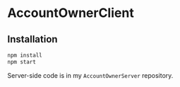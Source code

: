 # AccountOwnerClient
## Installation
```js
npm install
npm start
```
Server-side code is in my `AccountOwnerServer` repository.
